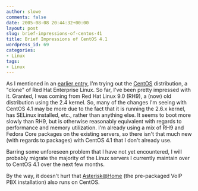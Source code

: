 ```yaml
---
author: slowe
comments: false
date: 2005-08-08 20:44:32+00:00
layout: post
slug: brief-impressions-of-centos-41
title: Brief Impressions of CentOS 4.1
wordpress_id: 69
categories:
- Linux
tags:
- Linux
---
```


As I mentioned in an [earlier entry]({{site.url}}/2005/07/13/trying-a-new-linux-distribution/), I'm trying out the [CentOS](http://www.centos.org/) distribution, a "clone" of Red Hat Enterprise Linux. So far, I've been pretty impressed with it. Granted, I was coming from Red Hat Linux 9.0 (RH9), a (now) old distribution using the 2.4 kernel. So, many of the changes I'm seeing with CentOS 4.1 may be more due to the fact that it is running the 2.6.x kernel, has SELinux installed, etc., rather than anything else. It seems to boot more slowly than RH9, but is otherwise reasonably equivalent with regards to performance and memory utilization. I'm already using a mix of RH9 and Fedora Core packages on the existing servers, so there isn't that much new (with regards to packages) with CentOS 4.1 that I don't already use.

Barring some unforeseen problem that I have not yet encountered, I will probably migrate the majority of the Linux servers I currently maintain over to CentOS 4.1 over the next few months.

By the way, it doesn't hurt that [Asterisk@Home](http://asteriskathome.sourceforge.net/) (the pre-packaged VoIP PBX installation) also runs on CentOS.
